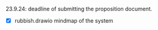 23.9.24: deadline of submitting the proposition document.

- [x] rubbish.drawio mindmap of the system  
